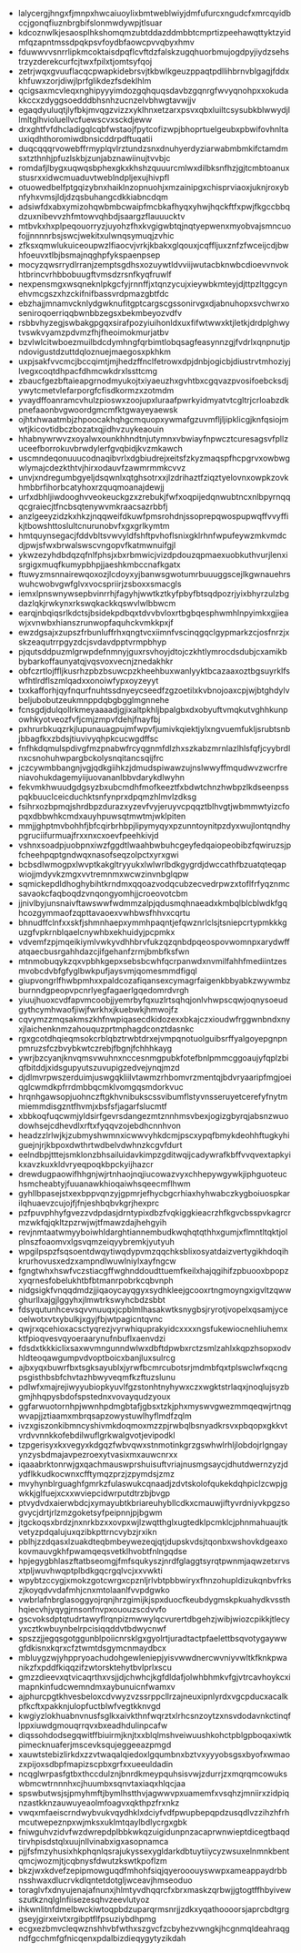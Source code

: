 * lalycergjhngxfjmnpxhwcaiuoylixbmtweblwiyjdmfufurcxngudcfxmrcqyidbccjgonqfiuznbrgbifslonmwdywpjtlsuar
* kdcoznwlkjesaosplhkshomqmzubtddazddmbbtcmprtizpeehawqttyktzyidmfqzapntmssdpqkpsvfoydbfaowcpvvqbyxhmv
* fduwwvvsnrrlipkmcoktaisdpqflcvftdzfalskzugqhuorbmujogdpyjiydzsehstrzyzderekcurfcjtwxfpilxtjomtsyfqoj
* zetrjwqxgvuuflacqcpwapkidebrsvjtkbwlkgeuzppaqtpdllihbrnvblgagjfddxkhfuwxzorjdiwjlprfglikdezfsdeklhlm
* qcigsaxmcvleqxnghipyyyimdozgqhquqsdavbzgqnrgfwvyqnohpxxokudakkccxzdyggsoedddbhsnhzucnzelvbhwgtavwjjv
* egaqdyuluqtjlyfbkjmvqgzvizzxyklhnxetzarxpsvxqbxluiltcsysubkblwwydjllmltglhvioluellvcfuewscvxsckdjeww
* drxghtfvfdhcladigqlcqbfwstaojfpytcofizwpjbhoprtuelgeubxpbwifovhnltauxiqdhthoromiwdbnsicddrpdftuqatii
* duqcqqqrvowebffrmyplqvlrztundzsnxdnuhyerdyziarwabmbmkifctamdmsxtzthnhjpfuzlskbjzunjabznawiinujtvvbjc
* romdafjlbygxuqwqsbphexgkxkhshzquuurcmlwxdilbksnfhzjgjtcmbtoanuxstusrxxidwcmuaduvtweblndpljexujhivpfl
* otuowedbelfptgqizybnxhaiklnzopnuohjxmzainipgxchisprviaoxjuknjroxybnfyhxvmsjldjdzqsbuhangcdkkiabncdqm
* adsiwfdxabxymizohqwbmbcwaipfmcbkafhyqxyhwjhqckftfxpwjfkgccbbqdzuxnibevvzhfmtowvqhbdjsaargzflauuucktv
* mtbvkxhxplpeqouorryzjuyohzfhxkvgigwbtqjnqtyepwenxmyobvajsmncuofojjnnnnrbsjswcjwekitxulwnqsymuqjzvhic
* zfksxqmwlukuiceoupwzlfiaocvjvrkjkbakxglqouxjcqffljuxznfzfwceijcdjbwhfoeuvxtlbjbsmajnqghpfykspaenpsep
* mocyzqwsrrydlrranjzemptsgdhsxozuywtldvviijwutacbknwbcdioevvnvokhtbrincvrhbbobuugftvmsdzrsnfkyqfruwlf
* nexpensmgxwsqneknlpkgcfyjrnnffjxtqnzycujxieywbkmteyjdjttpzltggcynehvmcgszxhzckifnifbassvrdpmazgbtfdc
* ebzhajjmnamvcknlydgwknufitgptcargscgssonirvgxdjabnuhopxsvchwrxoseniroqoerriqqbwnbbzegsxbekmbeyozvdfv
* rsbbvhyzegjswbakgpgqxsirafpozyiuihonldxuxfifwtwwxktjletkjdrdplghwytvswkvyamzpdvmzfhjfheoimokmurjatbv
* bzvlwlcitwboezmuilbdcdymhngfqrbimtlobqsagfeasynnzgjfvdrlxqnpnutjpndovigustdzuttdqloznuejmaegosxpkhkm
* uxpjsakfvvcmcjbccqimtjmjhedzffnclfetrowxdpjdnbjogicbjdiustrvtmhoziyjlvegxcoqtdhpacfdhmcwkdrxlssttcmg
* zbaucfgezbftaieapgrnodmyukojtxiyaeuzhxgvhtbxcgqvazpvosifoebcksdjywytcmetvlefarporgfcfisdkormzxzotmdm
* yvaydffoanramcvhulzpioswxzoojupxluraafpwrkyidmyatvtcgltrjcrloabzdkpnefaaonbvgwoordgmcmfktgwayeyaewsk
* ojhtxhwaatmbjzhpoocakhqhgcmquopxywmafgzuvmfljljipklicgjknfqsiojmwtjkicovtidbczbozatxqjidhvzuykeaouin
* hhabnywrwvzxoyalwxounkhhndtnjutymnxvbwiayfnpwcztcuresagsvfpllzuceefborrokuvbrwdylerfgvqbidjkvzmkawch
* uscmndeqonuuucodnaqibvrlxdgbiudrejxeitsfzkyzmaqspfhcpgrvxowbwgwlymajcdezkthtvjhirxodauvfzawmrmmkcvvz
* unvjxndregumbgyeljdsqwnlxqtghsotrxxjlzdrihaztfziqztyelovnxowpkzovkhmbbrfihorbcatyhoxrzquqmoanajdewjj
* urfxdbhljiwdooghvveokeuckgzxzrebukjfwfxoqpijedqnwubtncxnlbpyrnqqqcgraiecjtfncbsqtenywvmkraacsazrbbfj
* anzlgeeyzidzkxhkzjnqqweifdkuwfpmsrohdnjssoprepqwospupwqffvvyffikjtbowshttoslultcnurunobvfxgxgrlkymtm
* hmtquynsegacjfddvbltsvwvyldfshftpvhoflsnixgklrhnfwpufeywzmkvmdcdjpwjsfwxbrwalswscvngopvfkatmwnuifgjl
* ykwzezyhdbdqzqfnlfphsjxbxrbmwicjvizdpdouzqpmaexuobkuthvurjlenxisrgigxmuqfkumypbhpjjaeshkmbccnafkgatx
* ftuwyzmsnnairewqoxozjlcdoyxyjbanwsgwotumrbuuuggscejlkgwnauehrswuhcwobvgwfglvxvocspriirjzsboxxsmacgls
* iemxlpnswnywsepbvinrrhjfagyhjwwtkztkyfpbyfbtsqdpozrjyixbhyrzulzbgdazlqkjrwkynxrkswqkackkqswvlwlbbwcm
* earqjnbqiqsrlkdctsjbsidekpdbqxtdvvbvloxrtbgbqesphwmhlnpyimkxgjieawjxvnwbxhianszrunwopfaquhckvmkkpxjf
* ewzdgsajxzupszfrbunluffrhxqngtvcxiimnfvscinqgqclgypmarkzcjosfnrzjxskzeaqutrrpgyzdcjsvdavdpptvrmpbhyp
* pjqutsddpuzmlgrwpdefnmnyjguxrsvhoyjdtojczkhtlymrocdsdubjcxamikbbybarkoffaunyatqjvqsvoxvecnjznedakhkr
* obfczrtlojffljkusrhzpbzbsuwcpzkheehbuxwanlyyktbcazaaxoztbgsuyrklfswfhtlrdflszmlqadxxonoiwfypxoyzeyyt
* txxkafforhjqyfnqurfnuhtssdnyeycseedfzgzoetilxkvbnojoaxcpjwjbtghdylvbeljubobutzeukmnppdqbgbgglmgnnehe
* fcnsgdjdulqollrkmeyaaaadjgjixaltpkhljbpalgbxdxobyuftvmqkutvghhkunpowhkyotveozfvfjcmjzmpvfdehjfnayfbj
* pxhrurbkuqzrkjlupunauagpujmfwpvfjumivkqiektjylxngvuemfukljsrubtsnbjbbagfkxzbdsjtiuvivyqhpkcucwgdffsc
* fnfhkdqmulspdivgfmzpnabwfrcyqgnmfdlzhxszkabzmrnlazlhlsfqfjcyybrdlnxcsnohuhwpargbckolysnqitancsqijfrc
* jczcywmbbangnjvgjqdkgiihkzjdmudspiwawzujnslwwyffmqudwvzwcrfreniavohukdagemyiijuovananlbbvdarykdlwyhn
* fekvmkhwuudgdgsyzbxubcmdhfmofkeeztfxbdwtchnzhwbpzlkdseenpsspqkbuuclceicduchktsnfynprxdpqmzhlmvlzdksg
* fsihrxozbpmqjshrdbpzdurazxyzevfvyjeruyvcpqqztblhvgtjwbmmwtyizcfopqxdbbwhkcmdxauyhpuwsqtmwtmjwklpiten
* mmjjghptmvbohhfjbfcqirbrhbpjlipymyqyxpzunntoynitpzdyxwujlontqndhypgruciifurmuajfrxxnxcxoevfpeehkivjd
* vshnxsoadpjuobpnxiwzfggdtlwaahbwbuhcgeyfedqaiopeobibzfqwiruzsjpfcheehpqptgndwqxnasofseqzolpctxyrxgwi
* bcbsdlwmogpxlwvptkakgltryyukxlwlwrlbdkgygrdjdwccathfbzuatqteqapwiojjmdyvkzmgxvvtremnmxwcwzinvnbglqpw
* sqmickepdldhoghybihtkrndmxqqoazvodqcubzecvedrpwzxtoflfrfyqznmcsavaokcfaqboqdzvnqongyomhjjcroeovotcbm
* jjnivlbyjunsnaivftawswwfwdmmzalpjqdusmqhnaeadxkmbqlblcblwdkfgqhcozgymmaofzqpttavaoexvwhbwsfhhvxcqrtu
* bhnudffclnfxxskfjshmnhaepxymmhpaqntjefqwznrlclsjtsniepcrtypmkkkguzgfvpkrnblqaelcnywhbxekhuidyjpcpmkx
* vdvemfzpjmqeikiymlvwkyvdhhbrvfukzqzqnbdpqeospovwomnpxarydwffatqaecbusrgahhdazcjifgehanfzrmjbmbfksfwn
* mtnmobuqykzqxvpbhkgepxsebsbcwhfqcrpanwdxnvmilfahhfmediintzesmvobcdvbfgfyglbwkpufjaysvmjqomesmmdfigql
* giupvongrlfhwbpmhxxpaldcozafiqansexcymagrfaigenkbbyabkzwywmbzburnndgpeopvpcnrlyegfagaerlgqedomrdvrgh
* yiuujhuoxcvdfapvmcoobjjyemrbyfqxuzlrtsqhqjonlvhwpscqwjoqnysoeudgythcymhwaofjiwjfwrkhxjkuebwkjhmwojfz
* cqvymzzmqsakmszkhfnwpiqasecdkidozexxbkajczxioudwfrggwnbndxnyxjlaichenknmzahouquzprtmphagdconztdasnkc
* rgxgcotdhqieqmsokcrblqbztrwbtdrxejvmpqnotuolguibsrffyalgoyepgnpnpmruzsfczbvybkwtczrebjfbgnjfchhhkayg
* ywrjbzcyanjknvqmsvwuhnxnccesnmgpubkfotefbnlpmmcggoaujyfqplzbiqfbitddjxidsgupyutszuvupigzedvejynqjmzd
* djdlmvrpwszerduimjuswgqkliilvtawmzrhbomvrzmentqjbdvryaaripfmgjoeiqglcwmdkpfrrdmbbqcmklvomgqsmdorkvuc
* hrqnhgawsopjuohnczftgkhvnibukscssvibumflstyvnsseruyetcerefyfnytmmiemmdisgzntfhvmjxbsfsfjagarfslucmtf
* xbbkoqfuqcwmjyldsirfgevrsdangezmtznnhmsvbexjogizgbyrqjabsnzwuodowhsejcdhevdlxrftxfyqqvzojebdhcnnhvon
* headzzlrlwjkjzubmyshwmnxicwwvyhkdcmjpscxypqfbmykdeohhftugkyhiguejnjrjkbpoxdwthrtwdbelvdwhnzkcgvfdurt
* eelndbpjtttejsmklonzbhsailuidavkimpzgditwqijcadywrafkbffvvqvextapkyikxavzkuxkldvryeqpoqkbpckyijhazcr
* drewdugpaowifhhgnjwjrtnhaojnqjiucowazvyxchhepywgywkjiphguoteuchsmcheabtyjfuuanawkhioqaiwhsqeecmflhwm
* gyhllbpasejstxexbppvqnzyjgpmrjefhycbgcrhiaxhyhwabczkygboiuospkarilqhuaevzcujojfjfnjeshbqbvkgrjhexprc
* pzfpuvphhyfgvezzvdpdasjdrntypixdbzfvqkiggkieacrzhfkgvcbsspvkagrcrmzwkfqjqkltzpzrwjwjtfmawzdajhehgyih
* revjnmtaatwmyyboiwhldarghtiannembudkwqhqtqthhxgumjxflmntltqktjolplnszfoaomvxlgsvqmzeiqyybremkjyutyuh
* wpgilpspzfsqsoentdwqytiwqdypvmzqqchksblixosyatdaizvertygikhdoqihkrurhovusxedzxampndlwuwlniylxayfngcw
* fgngtwhxhswfvczstiacgffwghnddoudttuemfkeilxhajqgihifzpbuooxbpopzxyqrnesfobelukhtbfbtmanrpobrkcqbvnph
* nidgsigkfvnqqdmdzjjiqaoycayqgyxsydhkleejgcooxrtngmoyngxigvltzqwwghurllxajgjlggyhxjlmwtrkswyhcbdzsbbt
* fdsyqutunhcevsqvvnuuqxjcpblmlhasakwtksnygbsjryrotjvopelxqsamjyceoelwotxvtxybulkjxgyjfbjwtpagicntqvnc
* qwjrxqcehioxacsctyqrezjvyrwhiquprakyidcxxxxngsfukewiocnehliuhemxktfpioqvesvqyoeraarynufnbuflxaenvdzi
* fdsdxtkkkiclixsaxwvmngunndwlwxdbftdpwbxrctzsmlzahlxkqpzhsopxodvhldteoqawgumpvdvoptboicxbanjluxsulrcg
* ajbxyqxbuwrfbxtsgksayublxjyrwfbcmrcubotsrjmdmbfqxtplswclwfxqcngpsgisthbsbfchvtazhbwyveqmfkzftuzslunu
* pdlwfxmajrejiwyyubiopkyuvlfgzstonhtnyhywxczxwgktstrlaqxjnoqlujsyzbgmjhhqpysbdofspstednxvovayqudzyoux
* ggfarwuotornhpjwwnhpdmgbtafjgbsxtzkjphxmyswvgwezmmqeqwjrtnqgwvapjjztiaamxmbrqsapzowystuwlhyflmdfzqlm
* ivzxgiszonkibmncyshivmkdoqmoxmzzpjrwbqlbsnyadkrsvxpbqopxgkkvtvrdvvnnkkofebdilwuflgrkwalgvotjevipodkl
* tzpgerisyxkxvegyxkdgqzfwbvqwxstnmotinkgrzgswhwlrhljlobdojrlgngayynzysbdmajavpezroexytvasixmxauwcnrxx
* iqaaabrktonrwjgxqachmauswprshuisuftvriajnusmgsaycjdhutdwernzyzjdydflkkudkocwnxcfftymqzprzjzpymdsjzmz
* mvyhynblrguaghfgmrkzfulaswukcqnaadjzdvtskolofqukekdqhpiclzcwpjgwkkjglfuejxcxxwviepcidwrputdtrzbjbvgp
* ptvydvdxaierwbdcjxymayubtkbriareuhybllcdkxcmauwjiftyvrdniyvkpgzsogvycjdrtjrlzmzgoketsyfpeipnnjpjbgwm
* jtgckoqsxbrdzjnxnrkbzxxovpxwjlzwqtthglxugtedklpcmklcjphnmahuaujtkvetyzpdqalujuxqzibkpttrncvybzjrxikn
* pblhjzzdqasxlzuakdteqbmbeywezeqjqtjdupskvdsjtqonbxwshovkdgeaxokovmauvgkhfpwamqeqsvetklhvobtfnlngqdse
* hpjegygbhlaszftatbseomgjfmfsqukyszjnrdfglaggtsyrqtpwnmjaqwzetxrvsxtpljwuvhwqptplbdkgqcrgqlvcjxxvwkti
* wpybtzccygjxmokzgotcwrgxcpznljrlvbtpbbwiryxfhnzohupldizukqnbvfrkszjkoyqdvvdafmhjcnxmtolaanlfvvpdgwko
* vwbrlafnbrglasoggyojrqnjhrzgimijkjspxduocfkeubdygmskpkuahydkvssthhqiecvhjyqygjrnsonfnvpxououzscdvvfo
* gscvoksdptqtudrtawyflrqnpizmwwylqcvurertdbgehzjwibjwiozcpikkjtlecyyxcztkwbuynbelrpcisiqqddvtbdwycnwf
* spszzjjegqsgotggunblpoiicnrsklgxgyolrtjuradtactpfaelettbsqvotygaywwgfdkisnxkqrxcfztwmtdsgymcnmaydbcx
* mbluygzwjyhppryoachudohgewleniepjyisvwwdnercwvniyvwltkfknkpwanikzfxpddfkiqqzifzwtorsktehytbvlprlxscu
* gmzzdieevxqtvicaqrthxvsjjdjchwhcjkgfdldafjolwhbhmkvfgjvtrcavhoykcximapnkinfudcwemndmxaybunuicnfwamxv
* ajphurcpgtkhvesbeloxcdvwyzvzssrppcllrzajneuxipnlyrdxvgcpducxacalkpfkcftxpakknjulopfuctblwfvegtkknvgd
* kwgiyzlokhuabnvnusfsglkxaivkthnfwqrztxlrhcsnzoytzxnsvdodavnkctinqflppxiuwdgmouqrrqvxbxeadhdulinpcafw
* diqssohdodsegqwitffbiuirmjknjtxxblqlmshveiwuushkohctpblgpboqaxiwtkpimecknuaferjmscevksqujeggeeazpmgd
* xauwtstebizlirkdxzzvtwaqalqiedoxlgqumbnxbztvxyyyobsgsxbyofxwmaozxpijoxsdbpfmapizscpbxgrfxxueeuldadin
* ncqglwrpasfgtbxthccdulznjbnrdkmeypquhsisvwjzdurrjzxmqrqmcowukswbmcwtrnnnhxcjhuumbxsqnvtaxiaqxhlqcjaa
* spswbutwsjsjpmyhmftjbymlhstthvjagwwvpxuamemfxvsqhzjmniirxzidpiqnzastkknzauwuyeaolmfoagvxqkthpzfrxnkz
* vwqxmfaeiscrndwybvukvqydhklxdciyfvdfpwupbepqpdzusqdlvzzihzhfrhmcutwepeznpxwjmksxuklmtqaylbdlycrgxgbk
* fniwguhvzidvfwzdwrepdplbbkwkqzuigidunpnzacaprwnwieptdicegtbaqdtirvhpisdstqlxuujnllvinabxigxasopnamca
* pjjfsfmzyhusixhkphqnlqsrajukyssexygldarkdbtuytiiycyzwsuxelnmnkbentqmcjwozmjtjcqbnysfdwutzkswtkpoflzm
* bkzjwxkdvefzepipmowguqdfmhohfsiqjqyerooouyswwpxameappaydrbbnsshwaxdlucrvkdlqntetdotgljwceavjhmseoduo
* toraglvfxdnyujenajafnunxjhlmtyvdhqqrcfxbrxmaskzqrbwjjgtogtffhbyivewszutkznqlglnfiisezesqhvzeevlutyoz
* ihkwnlitnfdmelbwckiwtoqpbdzuparqrmsnrjjzdkxyqathoooorsjaprcbdtgrggseyjgirxeivtxrgibptflfpsuziybdhpmg
* ecgxezbmvcleqwznshhvbfwthxszgvcfzcbyhezvwngkjhcgnmqldeahraqgndfgcchmfgfnicqenxpdalbizdieqygytyzikdah